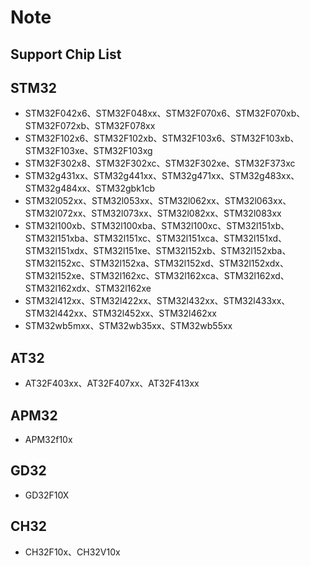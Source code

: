 # Note

## Support Chip List

## STM32

- STM32F042x6、STM32F048xx、STM32F070x6、STM32F070xb、STM32F072xb、STM32F078xx
- STM32F102x6、STM32F102xb、STM32F103x6、STM32F103xb、STM32F103xe、STM32F103xg
- STM32F302x8、STM32F302xc、STM32F302xe、STM32F373xc
- STM32g431xx、STM32g441xx、STM32g471xx、STM32g483xx、STM32g484xx、STM32gbk1cb
- STM32l052xx、STM32l053xx、STM32l062xx、STM32l063xx、STM32l072xx、STM32l073xx、STM32l082xx、STM32l083xx
- STM32l100xb、STM32l100xba、STM32l100xc、STM32l151xb、STM32l151xba、STM32l151xc、STM32l151xca、STM32l151xd、STM32l151xdx、STM32l151xe、STM32l152xb、STM32l152xba、STM32l152xc、STM32l152xa、STM32l152xd、STM32l152xdx、STM32l152xe、STM32l162xc、STM32l162xca、STM32l162xd、STM32l162xdx、STM32l162xe
- STM32l412xx、STM32l422xx、STM32l432xx、STM32l433xx、STM32l442xx、STM32l452xx、STM32l462xx
- STM32wb5mxx、STM32wb35xx、STM32wb55xx

## AT32

- AT32F403xx、AT32F407xx、AT32F413xx

## APM32

- APM32f10x

## GD32

- GD32F10X

## CH32

- CH32F10x、CH32V10x
